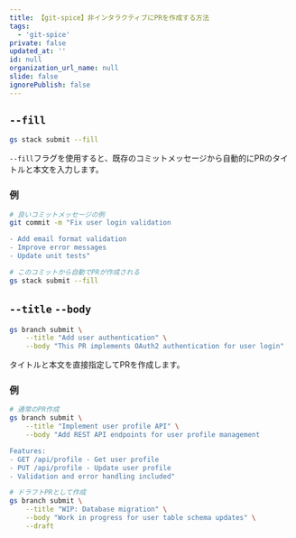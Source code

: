 ```yaml
---
title: 【git-spice】非インタラクティブにPRを作成する方法
tags:
  - 'git-spice'
private: false
updated_at: ''
id: null
organization_url_name: null
slide: false
ignorePublish: false
---
```

##  `--fill`

```bash
gs stack submit --fill
```

`--fill`フラグを使用すると、既存のコミットメッセージから自動的にPRのタイトルと本文を入力します。

### 例
```bash
# 良いコミットメッセージの例
git commit -m "Fix user login validation

- Add email format validation
- Improve error messages
- Update unit tests"

# このコミットから自動でPRが作成される
gs stack submit --fill
```

## `--title` `--body`

```bash
gs branch submit \
    --title "Add user authentication" \
    --body "This PR implements OAuth2 authentication for user login"
```

タイトルと本文を直接指定してPRを作成します。

### 例
```bash
# 通常のPR作成
gs branch submit \
    --title "Implement user profile API" \
    --body "Add REST API endpoints for user profile management

Features:
- GET /api/profile - Get user profile
- PUT /api/profile - Update user profile
- Validation and error handling included"

# ドラフトPRとして作成
gs branch submit \
    --title "WIP: Database migration" \
    --body "Work in progress for user table schema updates" \
    --draft
```
